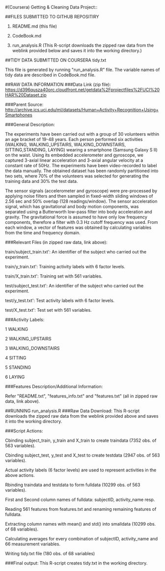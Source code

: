 #(Coursera) Getting & Cleaning Data Project::

##FILES SUBMITTED TO GITHUB REPOSITIRY
1) README.md (this file)

2) CodeBook.md

3) run_analysis.R
(This R-script downloads the zipped raw data from the weblink provided below and saves it into the working directory.)

##TIDY DATA SUBMITTED ON COURSERA
tidy.txt

This file is generated by running "run_analysis.R" file.
The variable names of tidy data are described in CodeBook.md file. 

##RAW DATA INFORMATION
###Data Link (zip file): 
https://d396qusza40orc.cloudfront.net/getdata%2Fprojectfiles%2FUCI%20HAR%20Dataset.zip 

###Parent Source:
http://archive.ics.uci.edu/ml/datasets/Human+Activity+Recognition+Using+Smartphones 

###General Description:

The experiments have been carried out with a group of 30 volunteers within an age bracket of 19-48 years. Each person performed six activities (WALKING, WALKING_UPSTAIRS, WALKING_DOWNSTAIRS, SITTING,STANDING, LAYING) wearing a smartphone (Samsung Galaxy S II) on the waist. Using its embedded accelerometer and gyroscope, we captured 3-axial linear acceleration and 3-axial angular velocity at a constant rate of 50Hz. The experiments have been video-recorded to label the data manually. The obtained dataset has been randomly partitioned into two sets, where 70% of the volunteers was selected for generating the training data and 30% the test data. 

The sensor signals (accelerometer and gyroscope) were pre-processed by applying noise filters and then sampled in fixed-width sliding windows of 2.56 sec and 50% overlap (128 readings/window). The sensor acceleration signal, which has gravitational and body motion components, was separated using a Butterworth low-pass filter into body acceleration and gravity. The gravitational force is assumed to have only low frequency components, therefore a filter with 0.3 Hz cutoff frequency was used. From each window, a vector of features was obtained by calculating variables from the time and frequency domain.

###Relevant Files (in zipped raw data, link above):

train/subject_train.txt': An identifier of the subject who carried out the experiment.

train/y_train.txt': Training activity labels with 6 factor levels.

train/X_train.txt': Training set with 561 variables.

test/subject_test.txt': An identifier of the subject who carried out the experiment.

test/y_test.txt': Test activity labels with 6 factor levels.

test/X_test.txt': Test set with 561 variables.

###Activity Labels:

1 WALKING

2 WALKING_UPSTAIRS

3 WALKING_DOWNSTAIRS

4 SITTING

5 STANDING

6 LAYING

###Features Description/Additional Information:

Refer "README.txt", "features_info.txt" and "features.txt" (all in zipped raw data, link above). 

##RUNNING run_analysis.R
###Raw Data Download:
This R-script downloads the zipped raw data from the weblink provided above and saves it into the working directory.

###Script Actions:

Cbinding subject_train, y_train and X_train to create traindata (7352 obs. of  563 variables).

Cbinding subject_test, y_test and X_test to create testdata (2947 obs. of  563 variables).

Actual activity labels (6 factor levels) are used to represent activities in the above actions.

Rbinding traindata and testdata to form fulldata (10299 obs. of  563 variables).

First and Second column names of fulldata: subjectID, activity_name resp.

Reading 561 features from features.txt and renaming  remaining features of fulldata.

Extracting column names with mean() and std() into smalldata (10299 obs. of  68 variables).

Calculating averages for every combination of subjectID, activity_name and 66 measurement variables.

Writing tidy.txt file (180 obs. of  68 variables) 

###Final output: 
This R-script creates tidy.txt in the working directory. 
